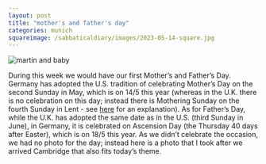 ```yaml
---
layout: post
title: "mother's and father's day"
categories: munich
squareimage: /sabbaticaldiary/images/2023-05-14-square.jpg
---
```

<img src="/sabbaticaldiary/images/2023-05-14.jpg" alt="martin and baby" class="center">

During this week we would have our first Mother’s and Father’s Day. Germany has adopted the U.S. tradition of celebrating Mother’s Day on the second Sunday in May, which is on 14/5 this year (whereas in the U.K. there is no celebration on this day; instead there is Mothering Sunday on the fourth Sunday in Lent - see <a href="https://www.bbc.co.uk/religion/religions/christianity/holydays/motheringsunday_1.shtml">here</a> for an explanation). As for Father’s Day, while the U.K. has adopted the same date as in the U.S. (third Sunday in June), in Germany, it is celebrated on Ascension Day (the Thursday 40 days after Easter), which is on 18/5 this year. As we didn’t celebrate the occasion, we had no photo for the day; instead here is a photo that I took after we arrived Cambridge that also fits today’s theme.